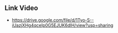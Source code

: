 ## Link Video
-  https://drive.google.com/file/d/1Tyo-S--iUazjXHg4qceIp0G5EJUK6dlH/view?usp=sharing
